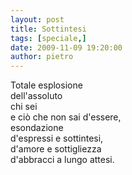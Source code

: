 ```yaml
---
layout: post
title: Sottintesi
tags: [speciale,]
date: 2009-11-09 19:20:00
author: pietro
---
```

Totale esplosione<br/>dell'assoluto<br/>chi sei<br/>e ciò che non sai d'essere,<br/>esondazione<br/>d'espressi e sottintesi,<br/>d'amore e sottigliezza<br/>d'abbracci a lungo attesi.
